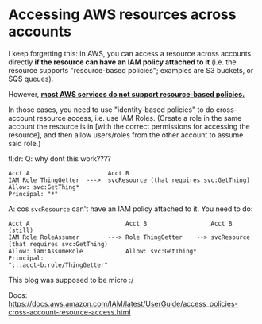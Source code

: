 # Accessing AWS resources across accounts
I keep forgetting this: in AWS, you can access a resource across accounts directly **if the resource
can have an IAM policy attached to it** (i.e. the resource supports "resource-based policies";
examples are S3 buckets, or SQS queues).

However, [**most AWS services do not support resource-based
policies.**](https://docs.aws.amazon.com/IAM/latest/UserGuide/reference_aws-services-that-work-with-iam.html#all_svcs)

In those cases, you need to use "identity-based policies" to do cross-account resource access, i.e.
use IAM Roles. (Create a role in the same account the resource is in \[with the correct permissions
for accessing the resource\], and then allow users/roles from the other account to assume said
role.)

tl;dr: Q: why dont this work????
```
Acct A                      Acct B
IAM Role ThingGetter  --->  svcResource (that requires svc:GetThing)
Allow: svc:GetThing*
Principal: "*"
```

A: cos `svcResource` can't have an IAM policy attached to it. You need to do:
```
Acct A                           Acct B                  Acct B (still)
IAM Role RoleAssumer        ---> Role ThingGetter    --> svcResource (that requires svc:GetThing)
Allow: iam:AssumeRole            Allow: svc:GetThing*
Principal:
":::acct-b:role/ThingGetter"
```

This blog was supposed to be micro :/

Docs: <https://docs.aws.amazon.com/IAM/latest/UserGuide/access_policies-cross-account-resource-access.html>
